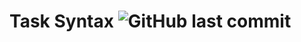 # Task Syntax ![GitHub last commit](https://img.shields.io/github/last-commit/mahamudm90/task-syntax?color=blue&label=Task%20Syntax%20Project%20Last%20Commit&logo=github&logoColor=blue&style=social)
